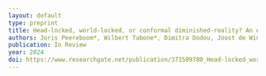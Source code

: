 ```yaml
---
layout: default
type: preprint 
title: Head-locked, world-locked, or conformal diminished-reality? An examination of different AR solutions for pedestrian safety in occluded scenarios
authors: Joris Peereboom*, Wilbert Tabone*, Dimitra Dodou, Joost de Winter
publication: In Review
year: 2024
doi: https://www.researchgate.net/publication/371509780_Head-locked_world-locked_or_conformal_diminished-reality_An_examination_of_different_AR_solutions_for_pedestrian_safety_in_occluded_scenarios
---
```

